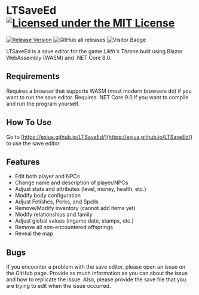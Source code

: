 # LTSaveEd [![Licensed under the MIT License](https://img.shields.io/badge/License-MIT-blue.svg)](https://github.com/Exiua/LTSaveEd/blob/master/LICENSE)
[![Release Version](https://img.shields.io/github/v/release/Exiua/LTSaveEd?include_prereleases)](https://github.com/Exiua/LTSaveEd/releases) ![GitHub all releases](https://img.shields.io/github/downloads/Exiua/LTSaveEd/total) ![Visitor Badge](https://visitor-badge.laobi.icu/badge?page_id=Exiua.LTSaveEd&format=true&query_only=true)

LTSaveEd is a save editor for the game _Lilith's Throne_ built using Blazor WebAssembly (WASM) and .NET Core 8.0.

## Requirements

Requires a browser that supports WASM (most modern browsers do) if you want to run the save editor. Requires .NET Core 9.0
if you want to compile and run the program yourself.

## How To Use

Go to [https://exiua.github.io/LTSaveEd/](https://exiua.github.io/LTSaveEd/) to use the save editor

## Features
- Edit both player and NPCs
- Change name and description of player/NPCs
- Adjust stats and attributes (level, money, health, etc.)
- Modify body configuration
- Adjust Fetishes, Perks, and Spells
- Remove/Modify inventory (cannot add items yet)
- Modify relationships and family
- Adjust global values (ingame date, stamps, etc.)
- Remove all non-encountered offsprings
- Reveal the map

## Bugs

If you encounter a problem with the save editor, please open an issue on the GitHub page. Provide as much information as 
you can about the issue and how to replicate the issue. Also, please provide the save file that you are trying to edit 
when the issue occurred.
